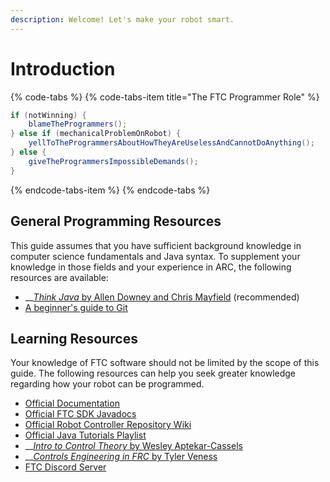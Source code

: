 ```yaml
---
description: Welcome! Let's make your robot smart.
---
```


# Introduction

{% code-tabs %}
{% code-tabs-item title="The FTC Programmer Role" %}
```java
if (notWinning) {
    blameTheProgrammers();
} else if (mechanicalProblemOnRobot) {
    yellToTheProgrammersAboutHowTheyAreUselessAndCannotDoAnything();
} else {
    giveTheProgrammersImpossibleDemands();
}
```
{% endcode-tabs-item %}
{% endcode-tabs %}

## General Programming Resources

This guide assumes that you have sufficient background knowledge in computer science fundamentals and Java syntax. To supplement your knowledge in those fields and your experience in ARC, the following resources are available:

* \_\_[_Think Java_ by Allen Downey and Chris Mayfield](https://books.trinket.io/thinkjava/index.html) \(recommended\)
* [A beginner's guide to Git](https://medium.com/free-code-camp/a-beginners-guide-to-git-how-to-create-your-first-github-project-c3ff53f56861)

## Learning Resources

Your knowledge of FTC software should not be limited by the scope of this guide. The following resources can help you seek greater knowledge regarding how your robot can be programmed.

* [Official Documentation](https://www.firstinspires.org/resource-library/ftc/technology-information-and-resources)
* [Official FTC SDK Javadocs](http://ftctechnh.github.io/ftc_app/doc/javadoc/index.html)
* [Official Robot Controller Repository Wiki](https://github.com/FIRST-Tech-Challenge/SkyStone/wiki)
* [Official Java Tutorials Playlist](https://www.youtube.com/playlist?list=PLEuGrYl8iBm7wW9gyxpLDhBJAOWDZid1P)
* \_\_[_Intro to Control Theory_ by Wesley Aptekar-Cassels](https://blog.wesleyac.com/posts/intro-to-control-part-zero-whats-this)
* \_\_[_Controls Engineering in FRC_ by Tyler Veness](https://file.tavsys.net/control/state-space-guide.pdf)
* [FTC Discord Server](https://discord.gg/first-tech-challenge)

